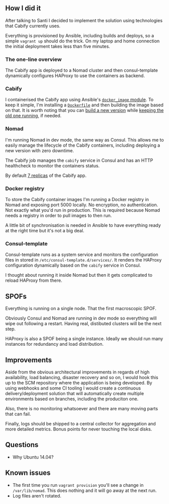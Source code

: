 ## How I did it

After talking to Santi I decided to implement the solution using technologies that Cabify currently uses.

Everything is provisioned by Ansible, including builds and deploys, so a simple `vagrant up` should do the trick.
On my laptop and home connection the initial deployment takes less than five minutes.

### The one-line overview

The Cabify app is deployed to a Nomad cluster and then consul-template dynamically configures HAProxy to use the containers as backend.

### Cabify

I containerised the Cabify app using Ansible's [`docker_image` module](https://docs.ansible.com/ansible/docker_image_module.html). To keep it simple, I'm installing a [`Dockerfile`](/roles/cabify/files/Dockerfile) and then building the image based on that. It is worth noting that you can [build a new version](/roles/cabify/defaults/main.yml#L3) while [keeping the old one running](/roles/cabify/defaults/main.yml#L4), if needed.

### Nomad

I'm running Nomad in dev mode, the same way as Consul. This allows me to easily manage the lifecycle of the Cabify containers, including deploying a new version with zero downtime.

The Cabify job manages the `cabify` service in Consul and has an HTTP healthcheck to monitor the containers status.

By default [7 replicas](/roles/cabify/defaults/main.yml#L6) of the Cabify app.

### Docker registry

To store the Cabify container images I'm running a Docker registry in Nomad and exposing port 5000 locally.
No encryption, no authentication. Not exactly what you'd run in production.
This is required because Nomad needs a registry in order to pull images to then run.

A little bit of synchronisation is needed in Ansible to have everything ready at the right time but it's not a big deal.

### Consul-template

Consul-template runs as a system service and monitors the configuration files in stored in `/etc/consul-template.d/services/`.
It renders the HAProxy configuration dynamically based on the `cabify` service in Consul.

I thought about running it inside Nomad but then it gets complicated to reload HAProxy from there.

## SPOFs

Everything is running on a single node. That the first macroscopic SPOF.

Obviously Consul and Nomad are running in dev mode so everything will wipe out following a restart.
Having real, distibuted clusters will be the next step.

HAProxy is also a SPOF being a single instance. Ideally we should run many instances for redundancy and load distribution.

## Improvements

Aside from the obvious architectural improvements in regards of high availability, load balancing, disaster recovery and so on, I would hook this up to the SCM repository where the application is being developed. By using webhooks and some CI tooling I would create a continuous delivery/deployment solution that will automatically create multiple environments based on branches, including the produciton one.

Also, there is no monitoring whatsoever and there are many moving parts that can fail.

Finally, logs should be shipped to a central collector for aggregation and more detailed metrics. Bonus points for never touching the local disks.

## Questions

* Why Ubuntu 14.04?

## Known issues

* The first time you run `vagrant provision` you'll see a change in `/var/lib/nomad`. This does nothing and it will go away at the next run.
* Log files aren't rotated.
